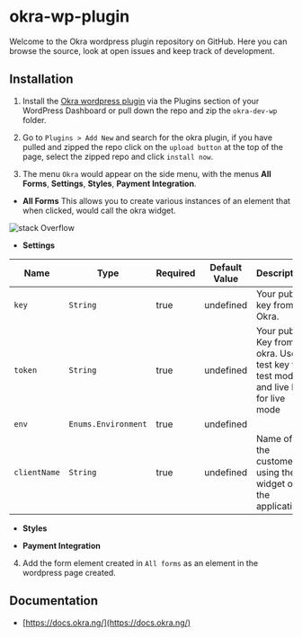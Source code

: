 # okra-wp-plugin

Welcome to the Okra wordpress plugin repository on GitHub. Here you can browse the source, look at open issues and keep track of development. 

## Installation

1. Install the [Okra wordpress plugin](https://wordpress.org/plugins/okra/) via the Plugins section of your WordPress Dashboard or 
   pull down the repo and zip the `okra-dev-wp` folder.
   
2. Go to `Plugins > Add New` and search for the okra plugin, if you have pulled and zipped the repo click on the `upload button` at the top of the page, select the zipped repo and click `install now`.

3. The menu `Okra` would appear on the side menu, with the menus **All Forms**, **Settings**, **Styles**, **Payment Integration**.

  - **All Forms**
  This allows you to create various instances of an element that when clicked, would call the okra widget.
 
 ![stack Overflow](https://i.imgur.com/mtVUZ89.png)
   
  - **Settings**
      
|Name                   | Type           | Required            | Default Value       | Description         |
|-----------------------|----------------|---------------------|---------------------|---------------------|
|  `key `               | `String`       | true                |  undefined          | Your public key from Okra.
|  `token`              | `String`       | true                |  undefined          | Your pubic Key from okra. Use test key for test mode and live key for live mode
|  `env`                | `Enums.Environment`| true            |  undefined          | 
|  `clientName`         | `String`       | true                |  undefined          | Name of the customer using the widget on the application    

  - **Styles**
  
  - **Payment Integration**

4. Add the form element created in `All forms` as an element in the wordpress page created.


## Documentation
* [https://docs.okra.ng/](https://docs.okra.ng/)
